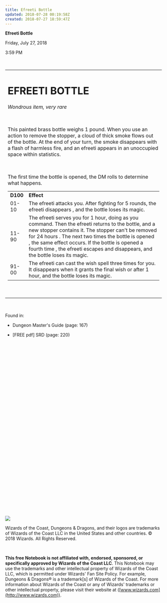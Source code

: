 ```yaml
---
title: Efreeti Bottle
updated: 2018-07-28 00:19:58Z
created: 2018-07-27 18:59:47Z
---
```


**Efreeti Bottle**

Friday, July 27, 2018

3:59 PM

 

<table><tbody><tr class="odd"><td><h1 id="efreeti-bottle"><strong>EFREETI BOTTLE</strong></h1><p><em>Wondrous item, very rare</em></p><p> </p><p>This painted brass bottle weighs 1 pound. When you use an action to remove the stopper, a cloud of thick smoke flows out of the bottle. At the end of your turn, the smoke disappears with a flash of harmless fire, and an efreeti appears in an unoccupied space within statistics.</p><p> </p><p>The first time the bottle is opened, the DM rolls to determine what happens.</p><table><tbody><tr class="odd"><td><strong>D100</strong></td><td><strong>Effect</strong></td></tr><tr class="even"><td>01-10</td><td>The efreeti attacks you. After fighting for 5 rounds, the efreeti disappears , and the bottle loses its magic.</td></tr><tr class="odd"><td>11-90</td><td>The efreeti serves you for 1 hour, doing as you command. Then the efreeti returns to the bottle, and a new stopper contains it. The stopper can't be removed for 24 hours . The next two times the bottle is opened , the same effect occurs. If the bottle is opened a fourth time , the efreeti escapes and disappears, and the bottle loses its magic.</td></tr><tr class="even"><td>91-00</td><td>The efreeti can cast the wish spell three times for you. It disappears when it grants the final wish or after 1 hour, and the bottle loses its magic.</td></tr></tbody></table><p> </p></td></tr></tbody></table>

 

Found in:

-   Dungeon Master's Guide (page: 167)

-   \[FREE pdf\] SRD (page: 220)

 

 

 

 

 

 

 

 

 

 

 

 

 

 

 

 

 

 

![](tmp\media\image1.png)

Wizards of the Coast, Dungeons & Dragons, and their logos are trademarks of Wizards of the Coast LLC in the United States and other countries. © 2018 Wizards. All Rights Reserved.

 

**This free Notebook is not affiliated with, endorsed, sponsored, or specifically approved by Wizards of the Coast LLC**. This Notebook may use the trademarks and other intellectual property of Wizards of the Coast LLC, which is permitted under Wizards' Fan Site Policy. For example, Dungeons & Dragons® is a trademark\[s\] of Wizards of the Coast. For more information about Wizards of the Coast or any of Wizards' trademarks or other intellectual property, please visit their website at ([www.wizards.com](http://www.wizards.com)).
